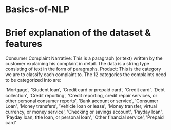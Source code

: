 # Basics-of-NLP

# Brief explanation of the dataset & features

Consumer Complaint Narrative: This is a paragraph (or text) written by the customer explaining his complaint in detail. The data is a string type consisting of text in the form of paragraphs. Product: This is the category we are to classify each complaint to. The 12 categories the complaints need to be categorized into are:

'Mortgage', 'Student loan', 'Credit card or prepaid card', 'Credit card', 'Debt collection', 'Credit reporting', 'Credit reporting, credit repair services, or other personal consumer reports', 'Bank account or service', 'Consumer Loan', 'Money transfers', 'Vehicle loan or lease', 'Money transfer, virtual currency, or money service', 'Checking or savings account', 'Payday loan', 'Payday loan, title loan, or personal loan', 'Other financial service', 'Prepaid card'

